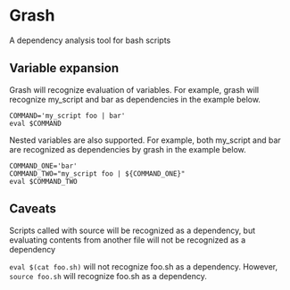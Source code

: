 # Grash

A dependency analysis tool for bash scripts


## Variable expansion

Grash will recognize evaluation of variables. For example, grash will recognize my_script and bar as dependencies in the example below.
```shell
COMMAND='my_script foo | bar'
eval $COMMAND
```

Nested variables are also supported. For example, both my_script and bar are recognized as dependencies by grash in the example below.
```shell
COMMAND_ONE='bar'
COMMAND_TWO="my_script foo | ${COMMAND_ONE}"
eval $COMMAND_TWO
```

## Caveats

Scripts called with source will be recognized as a dependency, but evaluating contents from another file will not be recognized as a dependency

```eval $(cat foo.sh)``` will not recognize foo.sh as a dependency. However, ```source foo.sh``` will recognize foo.sh as a dependency.
